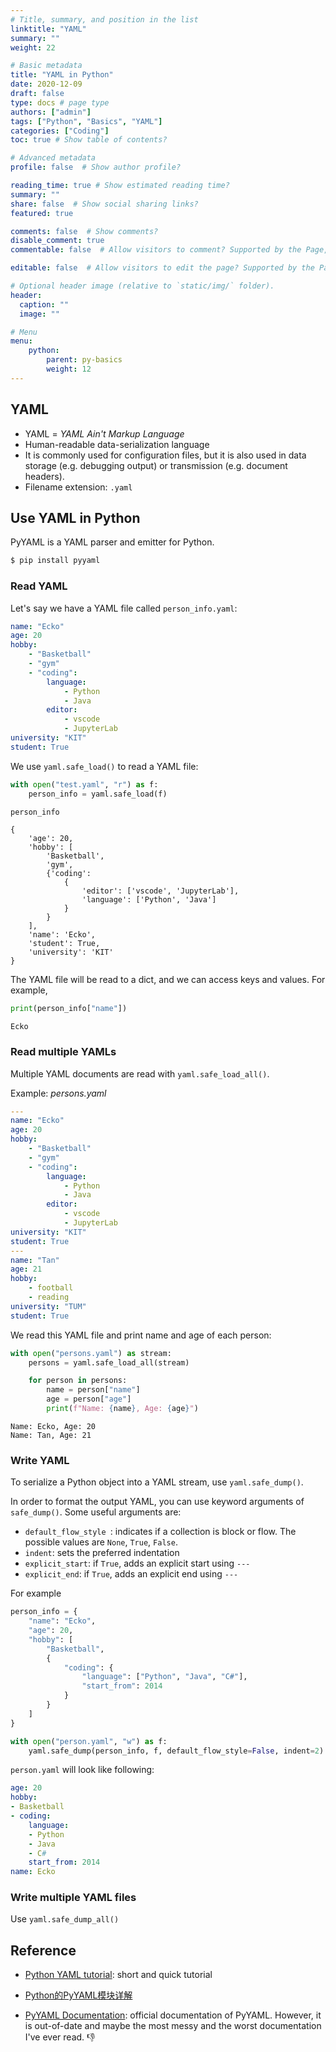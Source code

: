 ```yaml
---
# Title, summary, and position in the list
linktitle: "YAML"
summary: ""
weight: 22

# Basic metadata
title: "YAML in Python"
date: 2020-12-09
draft: false
type: docs # page type
authors: ["admin"]
tags: ["Python", "Basics", "YAML"]
categories: ["Coding"]
toc: true # Show table of contents?

# Advanced metadata
profile: false  # Show author profile?

reading_time: true # Show estimated reading time?
summary: ""
share: false  # Show social sharing links?
featured: true

comments: false  # Show comments?
disable_comment: true
commentable: false  # Allow visitors to comment? Supported by the Page, Post, and Docs content types.

editable: false  # Allow visitors to edit the page? Supported by the Page, Post, and Docs content types.

# Optional header image (relative to `static/img/` folder).
header:
  caption: ""
  image: ""

# Menu
menu: 
    python:
        parent: py-basics
        weight: 12
---
```


## YAML

- YAML = *YAML Ain't Markup Language*
- Human-readable data-serialization language
- It is commonly used for configuration files, but it is also used in data storage (e.g. debugging output) or transmission (e.g. document headers).
- Filename extension: `.yaml`

## Use YAML in Python

PyYAML is a YAML parser and emitter for Python.

```bash
$ pip install pyyaml
```

### Read YAML

Let's say we have a YAML file called `person_info.yaml`:

```yaml
name: "Ecko"
age: 20
hobby:
    - "Basketball"
    - "gym"
    - "coding":
        language:
            - Python
            - Java
        editor:
            - vscode
            - JupyterLab
university: "KIT"
student: True
```

We use `yaml.safe_load()` to read a YAML file:

```python
with open("test.yaml", "r") as f:
    person_info = yaml.safe_load(f)

person_info
```

```
{
    'age': 20,
    'hobby': [
    	'Basketball',
    	'gym',
    	{'coding': 
    		{
    			'editor': ['vscode', 'JupyterLab'],
    			'language': ['Python', 'Java']
    		}
    	}
    ],
    'name': 'Ecko',
    'student': True,
    'university': 'KIT'
}
```

The YAML file will be read to a dict, and we can access keys and values. For example,

```python
print(person_info["name"])
```

```
Ecko
```

### Read multiple YAMLs

Multiple YAML documents are read with `yaml.safe_load_all()`.

Example: *persons.yaml*

```yaml
---
name: "Ecko"
age: 20
hobby:
    - "Basketball"
    - "gym"
    - "coding":
        language:
            - Python
            - Java
        editor:
            - vscode
            - JupyterLab
university: "KIT"
student: True
---
name: "Tan"
age: 21
hobby:
    - football
    - reading
university: "TUM"
student: True
```

We read this YAML file and print name and age of each person:

```python
with open("persons.yaml") as stream:
    persons = yaml.safe_load_all(stream)

    for person in persons:
        name = person["name"]
        age = person["age"]
        print(f"Name: {name}, Age: {age}")
```

```
Name: Ecko, Age: 20
Name: Tan, Age: 21
```

### Write YAML

To serialize a Python object into a YAML stream, use `yaml.safe_dump()`.

In order to format the output YAML, you can use keyword arguments of `safe_dump()`. Some useful arguments are:

- `default_flow_style `: indicates if a collection is block or flow. The possible values are `None`, `True`, `False`.
- `indent`: sets the preferred indentation
- `explicit_start`: if `True`, adds an explicit start using `---`
- `explicit_end`: if `True`, adds an explicit end using `---`

For example

```python
person_info = {
    "name": "Ecko",
    "age": 20,
    "hobby": [
        "Basketball", 
        {
            "coding": {
                "language": ["Python", "Java", "C#"],
                "start_from": 2014
            }
        }
    ]
}

with open("person.yaml", "w") as f:
    yaml.safe_dump(person_info, f, default_flow_style=False, indent=2)
```

`person.yaml` will look like following:

```yaml
age: 20
hobby:
- Basketball
- coding:
    language:
    - Python
    - Java
    - C#
    start_from: 2014
name: Ecko
```

### Write multiple YAML files

Use `yaml.safe_dump_all()`

## Reference

- [Python YAML tutorial](http://zetcode.com/python/yaml/): short and quick tutorial
- [Python的PyYAML模块详解](https://blog.csdn.net/swinfans/article/details/88770119)

- [PyYAML Documentation](https://pyyaml.org/wiki/PyYAMLDocumentation): official documentation of PyYAML. However, it is out-of-date and maybe the most messy and the worst documentation I've ever read. :thumbsdown:

